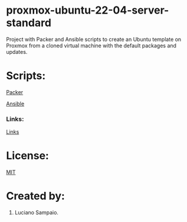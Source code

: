 # proxmox-ubuntu-22-04-server-standard
Project with Packer and Ansible scripts to create an Ubuntu template on Proxmox from a cloned virtual machine with the default packages and updates.

# Scripts:
[Packer](packer/ "Packer")

[Ansible](ansible/ "Ansible")

### Links:

[Links](links.md "Links")

# License:

[MIT](LICENSE "MIT License")

# Created by:

1. Luciano Sampaio.
